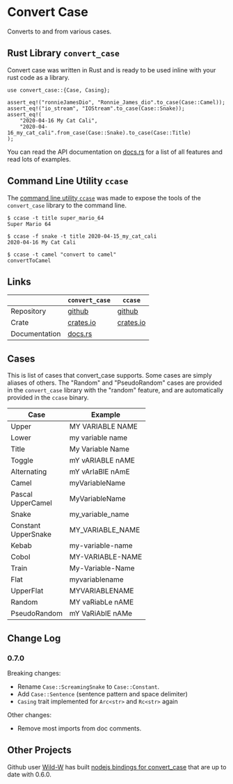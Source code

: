# Convert Case

Converts to and from various cases.

## Rust Library `convert_case`

Convert case was written in Rust and is ready to be used inline with your rust code as a library.
```{rust}
use convert_case::{Case, Casing};

assert_eq!("ronnieJamesDio", "Ronnie_James_dio".to_case(Case::Camel));
assert_eq!("io_stream", "IOStream".to_case(Case::Snake));
assert_eq!(
    "2020-04-16 My Cat Cali",
    "2020-04-16_my_cat_cali".from_case(Case::Snake).to_case(Case::Title)
);
```
You can read the API documentation on [docs.rs](https://docs.rs/convert_case/) for a list of all features and read lots of examples.

## Command Line Utility `ccase`

The [command line utility `ccase`](https://github.com/rutrum/ccase) was made to expose the tools of the `convert_case` library to the command line.
```
$ ccase -t title super_mario_64
Super Mario 64

$ ccase -f snake -t title 2020-04-15_my_cat_cali
2020-04-16 My Cat Cali

$ ccase -t camel "convert to camel"
convertToCamel
```

## Links

| | `convert_case` | `ccase` |
| --- | --- | --- |
| Repository | [github](https://github.com/rutrum/convert-case) | [github](https://github.com/rutrum/ccase) |
| Crate | [crates.io](https://crates.io/crates/convert_case) | [crates.io](https://crates.io/crates/ccase) |
| Documentation | [docs.rs](https://docs.rs/convert_case) | |

## Cases

This is list of cases that convert\_case supports.  Some cases are simply aliases of others.  The "Random" and "PseudoRandom" cases are provided in the `convert_case` library with the "random" feature, and are automatically provided in the `ccase` binary.

| Case | Example |
| ---- | ------- |
| Upper | MY VARIABLE NAME |
| Lower | my variable name |
| Title | My Variable Name |
| Toggle | mY vARIABLE nAME |
| Alternating | mY vArIaBlE nAmE |
| Camel | myVariableName |
| Pascal<br />UpperCamel | MyVariableName |
| Snake | my\_variable\_name |
| Constant<br />UpperSnake | MY\_VARIABLE\_NAME |
| Kebab | my-variable-name |
| Cobol | MY-VARIABLE-NAME |
| Train | My-Variable-Name |
| Flat | myvariablename |
| UpperFlat | MYVARIABLENAME |
| Random | MY vaRiabLe nAME |
| PseudoRandom | mY VaRiAblE nAMe |

## Change Log

### 0.7.0

Breaking changes:

* Rename `Case::ScreamingSnake` to `Case::Constant`.
* Add `Case::Sentence` (sentence pattern and space delimiter)
* `Casing` trait implemented for `Arc<str>` and `Rc<str>` again

Other changes:

* Remove most imports from doc comments.

## Other Projects

Github user [Wild-W](https://github.com/Wild-W) has built [nodejs bindings for convert_case](https://github.com/Wild-W/convert-case) that are up to date with 0.6.0.
